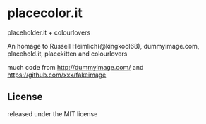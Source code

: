 placecolor.it
=============

placeholder.it + colourlovers


An homage to Russell Heimlich(@kingkool68), dummyimage.com, placehold.it, placekitten and colourlovers

much code from http://dummyimage.com/ and https://github.com/xxx/fakeimage

License
-------

released under the MIT license

